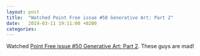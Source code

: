 ```yaml
---
layout: post
title:  "Watched Point Free issue #50 Generative Art: Part 2"
date:   2019-03-11 19:11:00 +0200
categories: 
---
```

Watched [Point Free issue #50 Generative Art: Part 2](https://www.pointfree.co/episodes/ep50-generative-art-part-2). These guys are mad!
